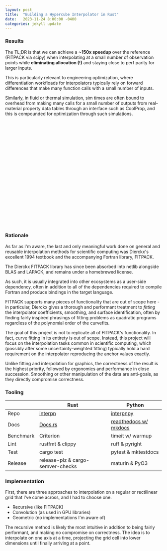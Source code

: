 ```yaml
---
layout: post
title:  "Building a Hypercube Interpolator in Rust"
date:   2023-11-24 8:00:00 -0400
categories: jekyll update
---
```


### Results

The TL;DR is that we can achieve a **~150x speedup** over the reference (FITPACK via scipy)
when interpolating at a small number of observation points while **eliminating allocation (!)**
and staying close to perf parity for larger inputs.

This is particularly relevant to engineering optimization, where differentiation
workfloads for interpolators typically rely on forward differences that make many
function calls with a small number of inputs.

Similarly, in fluid or thermal simulation, sim times are often bound to
overhead from making many calls for a small number of outputs from real-material
property data tables through an interface such as CoolProp, and this is compounded
for optimization through such simulations.

<head>
    <svg viewBox="0 0 1200 800" width=600 height="auto">
        {% include 2023-11-22/no_prealloc.svg %}
    </svg>
</head>

### Rationale

As far as I'm aware, the last and only meaningful work done on general and reusable
interpolation methods for scientific computing was Dierckx's excellent 1994 textbook
and the accompanying Fortran library, FITPACK.

The Dierckx FITPACK library has since been absorbed into netlib alongside BLAS and LAPACK,
and remains under a homebrewed license.

As such, it is usually integrated into other ecosystems as a user-side dependency,
often in addition to all of the dependencies required to compile Fortran and produce
bindings in the target language.

FITPACK supports many pieces of functionality that are out of scope here - 
in particular, Dierckx gives a thorough and performant treatment to _fitting_
the interpolator coefficients, smoothing, and surface identification,
often by finding fairly inspired phrasings of fitting problems as quadratic
programs regardless of the polynomial order of the curvefits.

The goal of this project is not to replicate all of FITPACK's functionality.
In fact, curve fitting in its entirety is out of scope.
Instead, this project will focus on the interpolation tasks common in scientific
computing, which (possibly after some uncertainty-weighted fitting) typically hold a hard requirement on the interpolator reproducing the anchor values exactly.

Unlike fitting and interpolation for graphics, the correctness of the result is
the highest priority, followed by ergonomics and performance in close succession.
Smoothing or other manipulation of the data are anti-goals, as they directly
compromise correctness.

### Tooling

|           | Rust                              | Python              |
|-----------|-----------------------------------|---------------------|
| Repo | [interpn](https://github.com/jlogan03/interpn) | [interpnpy](https://github.com/jlogan03/interpnpy) |
| Docs | [Docs.rs](https://docs.rs/interpn/latest/interpn/)  | [readthedocs w/ mkdocs](https://interpnpy.readthedocs.io/en/latest/) |
| Benchmark | Criterion                         | timeit w/ warmup    |
| Lint      | rustfmt & clippy                  | ruff & pyright      |
| Test      | cargo test                        | pytest & mktestdocs |
| Release   | release-plz & cargo-semver-checks | maturin & PyO3      |

### Implementation

First, there are three approaches to interpolation on a regular
or rectilinear grid that I've come across, and I had to choose one.
* Recursive (like FITPACK)
* Convolution (as used in GPU libraries)
* Geometric (no implementations I'm aware of)

The recursive method is likely the most intuitive in addition to being
fairly performant, and making no compromise on correctness. The idea is
to interpolate on one axis at a time, projecting the grid cell into
lower dimensions until finally arriving at a point.

